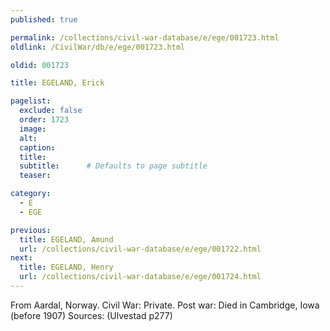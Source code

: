 ```yaml
---
published: true

permalink: /collections/civil-war-database/e/ege/001723.html
oldlink: /CivilWar/db/e/ege/001723.html

oldid: 001723

title: EGELAND, Erick

pagelist:
  exclude: false
  order: 1723
  image: 
  alt:
  caption:
  title:
  subtitle:      # Defaults to page subtitle
  teaser:

category: 
  - E 
  - EGE

previous:
  title: EGELAND, Amund
  url: /collections/civil-war-database/e/ege/001722.html  
next:
  title: EGELAND, Henry
  url: /collections/civil-war-database/e/ege/001724.html   
---
```

From Aardal, Norway. Civil War: Private. Post war: Died in Cambridge, Iowa (before 1907) Sources: (Ulvestad p277)